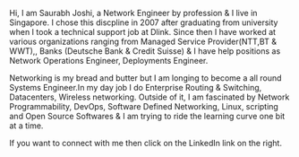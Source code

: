 Hi, I am Saurabh Joshi, a Network Engineer by profession & I live in Singapore. I chose this discpline in 2007 after graduating from university when I took a technical support job at Dlink. Since then I have worked at various organizations ranging from Managed Service Provider(NTT,BT & WWT),, Banks (Deutsche Bank & Credit Suisse) & I have help positions as Network Operations Engineer, Deployments Engineer.

Networking is my bread and butter but I am longing to become a all round Systems Engineer.In my day job I do Enterprise Routing & Switching, Datacenters, Wireless networking. Outside of it, I am fascinated by Network Programmability, DevOps, Software Defined Networking, Linux, scripting and Open Source Softwares & I am trying to ride the learning curve one bit at a time. 

If you want to connect with me then click on the LinkedIn link on the right.
